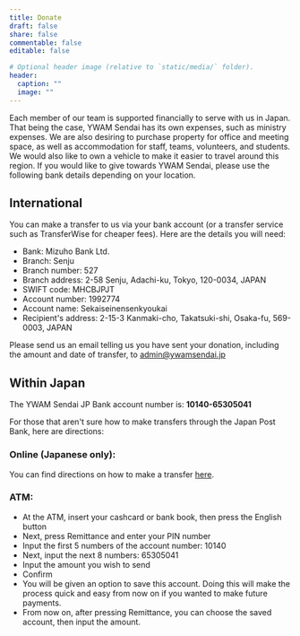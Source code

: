 ```yaml
---
title: Donate
draft: false
share: false
commentable: false
editable: false

# Optional header image (relative to `static/media/` folder).
header:
  caption: ""
  image: ""
---
```


Each member of our team is supported financially to serve with us in Japan. That being the case, YWAM Sendai has its own expenses, such as ministry expenses. We are also desiring to purchase property for office and meeting space, as well as accommodation for staff, teams, volunteers, and students. We would also like to own a vehicle to make it easier to travel around this region. If you would like to give towards YWAM Sendai, please use the following bank details depending on your location.

## International

You can make a transfer to us via your bank account (or a transfer service such as TransferWise for cheaper fees). Here are the details you will need:

* Bank: Mizuho Bank Ltd.
* Branch: Senju
* Branch number: 527
* Branch address: 2-58 Senju, Adachi-ku, Tokyo, 120-0034, JAPAN
* SWIFT code: MHCBJPJT
* Account number: 1992774
* Account name: Sekaiseinensenkyoukai
* Recipient's address: 2-15-3 Kanmaki-cho, Takatsuki-shi, Osaka-fu, 569-0003, JAPAN

Please send us an email telling us you have sent your donation, including the amount and date of transfer, to admin@ywamsendai.jp

## Within Japan

The YWAM Sendai JP Bank account number is: **10140-65305041**

For those that aren't sure how to make transfers through the Japan Post Bank, here are directions:

### Online (Japanese only):

You can find directions on how to make a transfer [here](https://www.jp-bank.japanpost.jp/direct/pc/guide/dr_pc_gd_densin.html).

### ATM:

* At the ATM, insert your cashcard or bank book, then press the English button
* Next, press Remittance and enter your PIN number
* Input the first 5 numbers of the account number: 10140
* Next, input the next 8 numbers: 65305041
* Input the amount you wish to send
* Confirm
* You will be given an option to save this account. Doing this will make the process quick and easy from now on if you wanted to make future payments.
* From now on, after pressing Remittance, you can choose the saved account, then input the amount.
